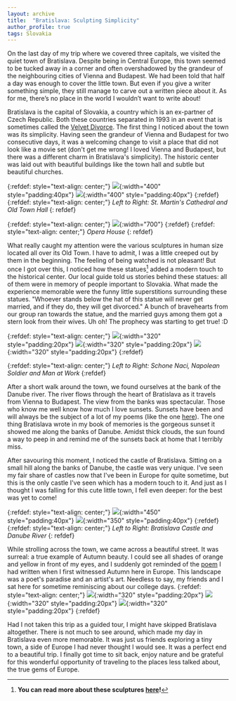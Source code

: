 ```yaml
---
layout: archive
title:  "Bratislava: Sculpting Simplicity"
author_profile: true
tags: Slovakia
---
```

On the last day of my trip where we covered three capitals, we visited the quiet town of Bratislava. Despite being in Central Europe, this town seemed to be tucked away in a corner and often overshadowed by the grandeur of the neighbouring cities of Vienna and Budapest. We had been told that half a day was enough to cover the little town. But even if you give a writer something simple, they still manage to carve out a written piece about it. As for me, there’s no place in the world I wouldn’t want to write about!


Bratislava is the capital of Slovakia, a country which is an ex-partner of Czech Republic. Both these countries separated in 1993 in an event that is sometimes called the [Velvet Divorce](https://en.wikipedia.org/wiki/Dissolution_of_Czechoslovakia). The first thing I noticed about the town was its simplicity. Having seen the grandeur of Vienna and Budapest for two consecutive days, it was a welcoming change to visit a place that did not look like a movie set (don't get me wrong! I loved Vienna and Budapest, but there was a different charm in Bratislava's simplicity). The historic center was laid out with beautiful buildings like the town hall and subtle but beautiful churches. 

{:refdef: style="text-align: center;"}
![](/images/Bratislava5.jpg){:width="400" style="padding:40px"} 
![](/images/Bratislava6.jpg){:width="400" style="padding:40px"} 
{:refdef}
{:refdef: style="text-align: center;"}
*Left to Right: St. Martin's Cathedral and Old Town Hall*
{: refdef}

{:refdef: style="text-align: center;"}
![](/images/Bratislava4.jpg){:width="700"}
{:refdef}
{:refdef: style="text-align: center;"}
*Opera House*
{: refdef}

What really caught my attention were the various sculptures in human size located all over its Old Town. I have to admit, I was a little creeped out by them in the beginning. The feeling of being watched is not pleasant! But once I got over this, I noticed how these statues[^1] added a modern touch to the historical center. Our local guide told us stories behind these statues: all of them were in memory of people important to Slovakia. What made the experience memorable were the funny little superstitions surrounding these statues. "Whoever stands below the hat of this statue will never get married, and if they do, they will get divorced." A bunch of bravehearts from our group ran towards the statue, and the married guys among them got a stern look from their wives. Uh oh! The prophecy was starting to get true! :D

{:refdef: style="text-align: center;"}
![](/images/Bratislava1.jpg){:width="320" style="padding:20px"} 
![](/images/Bratislava2.jpg){:width="320" style="padding:20px"} 
![](/images/Bratislava3.jpg){:width="320" style="padding:20px"} 
{:refdef} 

{:refdef: style="text-align: center;"}
*Left to Right: Schone Naci, Napolean Soldier and Man at Work*
{:refdef} 

After a short walk around the town, we found ourselves at the bank of the Danube river. The river flows through the heart of Bratislava as it travels from Vienna to Budapest. The view from the banks was spectacular. Those who know me well know how much I love sunsets. Sunsets have been and will always be the subject of a lot of my poems (like the one [here](https://allpoetry.com/poem/14030763-The-Lost-Sunsets-by-Mugdhak)). The one thing Bratislava wrote in my book of memories is the gorgeous sunset it showed me along the banks of Danube. Amidst thick clouds, the sun found a way to peep in and remind me of the sunsets back at home that I terribly miss. 

After savouring this moment, I noticed the castle of Bratislava. Sitting on a small hill along the banks of Danube, the castle was very unique. I've seen my fair share of castles now that I've been in Europe for quite sometime, but this is the only castle I've seen which has a modern touch to it. And just as I thought I was falling for this cute little town, I fell even deeper: for the best was yet to come!

{:refdef: style="text-align: center;"}
![](/images/Bratislava7.jpg){:width="450" style="padding:40px"} 
![](/images/Bratislava8.jpg){:width="350" style="padding:40px"} 
{:refdef}
{:refdef: style="text-align: center;"}
*Left to Right: Bratislava Castle and Danube River*
{: refdef}

While strolling across the town, we came across a beautiful street. It was surreal: a true example of Autumn beauty. I could see all shades of orange and yellow in front of my eyes, and I suddenly got reminded of the [poem](https://allpoetry.com/poem/14783571-Harvest-by-Mugdhak) I had written when I first witnessed Autumn here in Europe. This landscape was a poet's paradise and an artist's art. Needless to say, my friends and I sat here for sometime reminiscing about our college days. 
{:refdef: style="text-align: center;"}
![](/images/Bratislava9.jpg){:width="320" style="padding:20px"} 
![](/images/Bratislava10.jpg){:width="320" style="padding:20px"} 
![](/images/Bratislava11.jpg){:width="320" style="padding:20px"} 
{:refdef} 

Had I not taken this trip as a guided tour, I might have skipped Bratislava altogether. There is not much to see around, which made my day in Bratislava even more memorable. It was just us friends exploring a tiny town, a side of Europe I had never thought I would see. It was a perfect end to a beautiful trip. I finally got time to sit back, enjoy nature and be grateful for this wonderful opportunity of traveling to the places less talked about, the true gems of Europe.

[^1]: **You can read more about these sculptures [here](https://www.welcometobratislava.eu/bratislava-statues/)!**